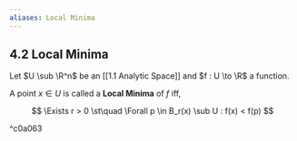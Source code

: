 ```yaml
---
aliases: Local Minima
---
```


## 4.2 Local Minima

Let $U \sub \R^n$ be an [[1.1 Analytic Space]] and $f : U \to \R$ a function.

A point $x \in U$ is called a **Local Minima** of $f$ iff,

$$
\Exists r > 0 \st\quad \Forall	p \in B_r(x) \sub U  : f(x) < f(p)
$$

^c0a063
